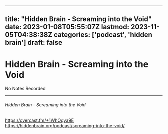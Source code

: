 
---
title: "Hidden Brain - Screaming into the Void"
date: 2023-01-08T05:55:07Z
lastmod: 2023-11-05T04:38:38Z
categories: ['podcast', 'hidden brain']
draft: false
---


# Hidden Brain - Screaming into the Void

No Notes Recorded

- - -
###### Hidden Brain - Screaming into the Void

https://overcast.fm/+1WhOqya9E  
https://hiddenbrain.org/podcast/screaming-into-the-void/

<!-- #public #podcast #hidden brain# -->

<!-- {BearID:38397E7C-EA28-48D2-BE01-E7A413CF4042-28016-00002D9807996702} -->
